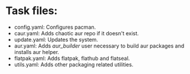 
# Task files:

- config.yaml: Configures pacman.
- caur.yaml: Adds chaotic aur repo if it doesn't exist.
- update.yaml: Updates the system.
- aur.yaml: Adds *aur_builder* user necessary to build aur packages and installs aur helper.
- flatpak.yaml: Adds flatpak, flathub and flatseal.
- utils.yaml: Adds other packaging related utilities. 
